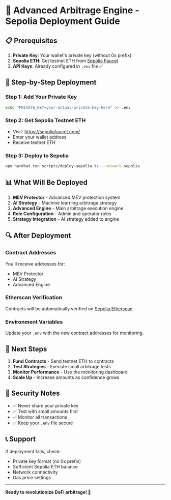 # 🚀 Advanced Arbitrage Engine - Sepolia Deployment Guide

## 📋 Prerequisites

1. **Private Key**: Your wallet's private key (without 0x prefix)
2. **Sepolia ETH**: Get testnet ETH from [Sepolia Faucet](https://sepoliafaucet.com/)
3. **API Keys**: Already configured in `.env` file ✅

## 🔧 Step-by-Step Deployment

### Step 1: Add Your Private Key
```bash
echo "PRIVATE_KEY=your-actual-private-key-here" >> .env
```

### Step 2: Get Sepolia Testnet ETH
- Visit: https://sepoliafaucet.com/
- Enter your wallet address
- Receive testnet ETH

### Step 3: Deploy to Sepolia
```bash
npx hardhat run scripts/deploy-sepolia.ts --network sepolia
```

## 📊 What Will Be Deployed

1. **MEV Protector** - Advanced MEV protection system
2. **AI Strategy** - Machine learning arbitrage strategy  
3. **Advanced Engine** - Main arbitrage execution engine
4. **Role Configuration** - Admin and operator roles
5. **Strategy Integration** - AI strategy added to engine

## 🔍 After Deployment

### Contract Addresses
You'll receive addresses for:
- MEV Protector
- AI Strategy  
- Advanced Engine

### Etherscan Verification
Contracts will be automatically verified on [Sepolia Etherscan](https://sepolia.etherscan.io/)

### Environment Variables
Update your `.env` with the new contract addresses for monitoring.

## 🎯 Next Steps

1. **Fund Contracts** - Send testnet ETH to contracts
2. **Test Strategies** - Execute small arbitrage tests
3. **Monitor Performance** - Use the monitoring dashboard
4. **Scale Up** - Increase amounts as confidence grows

## 🚨 Security Notes

- ✅ Never share your private key
- ✅ Test with small amounts first
- ✅ Monitor all transactions
- ✅ Keep your `.env` file secure

## 📞 Support

If deployment fails, check:
- Private key format (no 0x prefix)
- Sufficient Sepolia ETH balance
- Network connectivity
- Gas price settings

---

**Ready to revolutionize DeFi arbitrage! 🎉**
